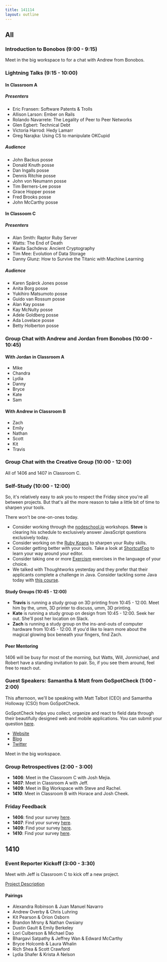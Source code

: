 ```yaml
---
title: 141114
layout: outline
---
```


## All

### Introduction to Bonobos (9:00 - 9:15)

Meet in the big workspace to for a chat with Andrew from Bonobos.

### Lightning Talks (9:15 - 10:00)

#### In Classroom A

##### Presenters

* Eric Fransen: Software Patents & Trolls
* Allison Larson: Ember on Rails
* Rolando Navarrete: The Legality of Peer to Peer Networks
* Glen Egbert: Technical Debt
* Victoria Harrod: Hedy Lamarr
* Greg Narajka: Using CS to manipulate OKCupid

##### Audience

* John Backus posse
* Donald Knuth posse
* Dan Ingalls posse
* Dennis Ritchie posse
* John von Neumann posse
* Tim Berners-Lee posse
* Grace Hopper posse
* Fred Brooks posse
* John McCarthy posse

#### In Classoom C

##### Presenters

* Alan Smith: Raptor Ruby Server
* Watts: The End of Death
* Kavita Sachdeva: Ancient Cryptography
* Tim Mee: Evolution of Data Storage
* Danny Glunz: How to Survive the Titanic with Machine Learning

##### Audience

* Karen Spärck Jones posse
* Anita Borg posse
* Yukihiro Matsumoto posse
* Guido van Rossum posse
* Alan Kay posse
* Kay McNulty posse
* Adele Goldberg posse
* Ada Lovelace posse
* Betty Holberton posse

### Group Chat with Andrew and Jordan from Bonobos (10:00 - 10:45)

#### With Jordan in Classroom A

* Mike
* Chandra
* Lydia
* Danny
* Bryce
* Kate
* Sam

#### With Andrew in Classroom B

* Zach
* Emily
* Nathan
* Scott
* Kit
* Travis

### Group Chat with the Creative Group (10:00 - 12:00)

All of 1406 and 1407 in Classroom C.

### Self-Study (10:00 - 12:00)

So, it's relatively easy to ask you to respect the Friday since you're all between projects. But that's all
the more reason to take a little bit of time to sharpen your tools.

There won't be one-on-ones today.

* Consider working through the [nodeschool.io](http://nodeschool.io/) workshops. **Steve** is clearing his
  schedule to exclusively answer JavaScript questions exclusively today.
* Consider working on the [Ruby Koans](http://rubykoans.com/) to sharpen your Ruby skills.
* Consider getting better with your tools. Take a look at [ShortcutFoo](https://www.shortcutfoo.com/) to
  learn your way around your editor.
* Consider taking one or more [Exercism](http://exercism.io) exercises in the language of your choice.
* We talked with Thoughtworks yesterday and they prefer that their applicants complete a challenge in Java.
  Consider tackling some Java today with [this course](https://www.udemy.com/java-tutorial/).

#### Study Groups (10:45 - 12:00)

* **Travis** is running a study group on 3D printing from 10:45 - 12:00. Meet him by the, umm, 3D printer to discuss, umm, 3D
  printing.
* **Kate** is running a study group on design from 10:45 - 12:00. Seek her out. She'll post her location on Slack.
* **Zach** is running a study group on the ins-and-outs of computer hardware from 10:45 - 12:00. If you'd like to learn more about the magical glowing box beneath your fingers, find Zach.

#### Peer Mentoring

1406 will be busy for most of the morning, but Watts, Will, Jonmichael, and Robert have a standing invitation to pair. So, if you see them around, feel free to reach out.

### Guest Speakers: Samantha & Matt from GoSpotCheck (1:00 - 2:00)

This afternoon, we'll be speaking with Matt Talbot (CEO) and Samantha Holloway (CSO) from GoSpotCheck.

GoSpotCheck helps you collect, organize and react to field data through their beautifully designed web and mobile applications. You can submit your question [here](https://www.google.com/moderator/#16/e=2151f7).

* [Website](http://www.gospotcheck.com)
* [Blog](http://www.gospotcheck.com/blog/)
* [Twitter](https://twitter.com/gospotcheck)

Meet in the big workspace.

### Group Retrospectives (2:00 - 3:00)

* **1406**: Meet in the Classroom C with Josh Mejia.
* **1407**: Meet in Classroom A with Jeff.
* **1409**: Meet in Big Workspace with Steve and Rachel.
* **1410**: Meet in Classroom B with Horace and Josh Cheek.

### Friday Feedback
* **1406**: find your survey [here](https://docs.google.com/a/casimircreative.com/forms/d/1xLe7idsTFlrkUsmJgFoleyKsMzfNTcL20fTmeosrd1w/viewform).
* **1407**: Find your survey [here](https://docs.google.com/a/casimircreative.com/forms/d/1GDeqNRDXLpR3ipIQ_Q8M9ZNQrhtg0PJIjiZoDCPH6rE/viewform).
* **1409**: Find your survey [here](https://docs.google.com/a/casimircreative.com/forms/d/1IOfnNMGIDQ95CVU-r8awEqmNt5_rWM8WK85H41Eui_c/viewform).
* **1410**: Find your survey [here](https://docs.google.com/a/casimircreative.com/forms/d/1Ogc2UHo9IZShMf31DXkKfV1DdYthrHNx11I-LwTO_XI/viewform).

## 1410

### Event Reporter Kickoff (3:00 - 3:30)

Meet with Jeff is Classroom C to kick off a new project.

[Project Description](http://tutorials.jumpstartlab.com/projects/event_reporter.html)

#### Pairings

* Alexandra Robinson & Juan Manuel Navarro
* Andrew Overby & Chris Luhring
* Kit Pearson & Orion Osborn
* Brandon Mrsny & Nathan Owsiany
* Dustin Gault & Emily Berkeley
* Lori Culberson & Michael Dao
* Bhargavi Satpathy & Jeffrey Wan & Edward McCarthy
* Bryce Holcomb & Laura Whalin
* Rich Shea & Scott Crawford
* Lydia Shafer & Krista A Nelson

